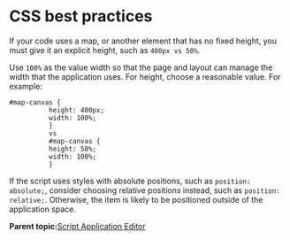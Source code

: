 # CSS best practices 

If your code uses a map, or another element that has no fixed height, you must give it an explicit height, such as `400px vs 50%`.

Use `100%` as the value width so that the page and layout can manage the width that the application uses. For height, choose a reasonable value. For example:

```
#map-canvas {
          height: 400px;
          width: 100%;
          }
          vs
          #map-canvas {
          height: 50%;
          width: 100%;
          }
```

If the script uses styles with absolute positions, such as `position: absolute;`, consider choosing relative positions instead, such as `position: relative;`. Otherwise, the item is likely to be positioned outside of the application space.

**Parent topic:**[Script Application Editor](../script-portlet/script_portlet_editor.md)

